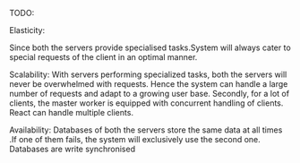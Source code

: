 TODO:

Elasticity:

Since both the servers provide specialised tasks.System will always cater to special requests
of the client in an optimal manner.

Scalability:
With servers performing specialized tasks, both the servers will never be overwhelmed
with requests. Hence the system can handle a large number of requests and adapt to a
growing user base.
Secondly, for a lot of clients, the master worker is equipped with concurrent handling of clients.
React can handle multiple clients.

Availability:
Databases of both the servers store the same data at all times .If one of them fails, the
system will exclusively use the second one. Databases are write synchronised
